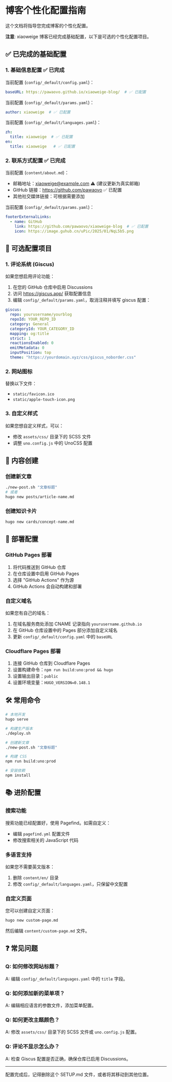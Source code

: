 # 博客个性化配置指南

这个文档将指导您完成博客的个性化配置。

**注意**: xiaoweige 博客已经完成基础配置，以下是可选的个性化配置项目。

## ✅ 已完成的基础配置

### 1. 基础信息配置 ✅ 已完成

当前配置 (`config/_default/config.yaml`)：
```yaml
baseURL: https://pawaovo.github.io/xiaoweige-blog/  # ✅ 已配置
```

当前配置 (`config/_default/params.yaml`)：
```yaml
author: xiaoweige  # ✅ 已配置
```

当前配置 (`config/_default/languages.yaml`)：
```yaml
zh:
  title: xiaoweige  # ✅ 已配置
en:
  title: xiaoweige   # ✅ 已配置
```

### 2. 联系方式配置 ✅ 已完成

当前配置 (`content/about.md`)：
- 邮箱地址：xiaoweige@example.com ⚠️ (建议更新为真实邮箱)
- GitHub 链接：https://github.com/pawaovo ✅ 已配置
- 其他社交媒体链接：可根据需要添加

当前配置 (`config/_default/params.yaml`)：
```yaml
footerExternalLinks:
  - name: GitHub
    link: https://github.com/pawaovo/xiaoweige-blog  # ✅ 已配置
    icon: https://image.guhub.cn/uPic/2025/01/NqL5b5.png
```

## 🔧 可选配置项目

### 1. 评论系统 (Giscus)

如果您想启用评论功能：

1. 在您的 GitHub 仓库中启用 Discussions
2. 访问 https://giscus.app/ 获取配置信息
3. 编辑 `config/_default/params.yaml`，取消注释并填写 giscus 配置：

```yaml
giscus:
  repo: yourusername/yourblog
  repoId: YOUR_REPO_ID
  category: General
  categoryId: YOUR_CATEGORY_ID
  mapping: og:title
  strict: 1
  reactionsEnabled: 0
  emitMetadata: 0
  inputPosition: top
  theme: "https://yourdomain.xyz/css/giscus_noborder.css"
```

### 2. 网站图标

替换以下文件：
- `static/favicon.ico`
- `static/apple-touch-icon.png`

### 3. 自定义样式

如果您想自定义样式，可以：
- 修改 `assets/css/` 目录下的 SCSS 文件
- 调整 `uno.config.js` 中的 UnoCSS 配置

## 📝 内容创建

### 创建新文章
```bash
./new-post.sh "文章标题"
# 或者
hugo new posts/article-name.md
```

### 创建知识卡片
```bash
hugo new cards/concept-name.md
```

## 🚀 部署配置

### GitHub Pages 部署

1. 将代码推送到 GitHub 仓库
2. 在仓库设置中启用 GitHub Pages
3. 选择 "GitHub Actions" 作为源
4. GitHub Actions 会自动构建和部署

### 自定义域名

如果您有自己的域名：

1. 在域名服务商处添加 CNAME 记录指向 `yourusername.github.io`
2. 在 GitHub 仓库设置中的 Pages 部分添加自定义域名
3. 更新 `config/_default/config.yaml` 中的 `baseURL`

### Cloudflare Pages 部署

1. 连接 GitHub 仓库到 Cloudflare Pages
2. 设置构建命令：`npm run build:uno:prod && hugo`
3. 设置输出目录：`public`
4. 设置环境变量：`HUGO_VERSION=0.148.1`

## 🛠️ 常用命令

```bash
# 本地开发
hugo serve

# 构建生产版本
./deploy.sh

# 创建新文章
./new-post.sh "文章标题"

# 构建 CSS
npm run build:uno:prod

# 安装依赖
npm install
```

## 📚 进阶配置

### 搜索功能

搜索功能已经配置好，使用 Pagefind。如需自定义：
- 编辑 `pagefind.yml` 配置文件
- 修改搜索相关的 JavaScript 代码

### 多语言支持

如果您不需要英文版本：
1. 删除 `content/en/` 目录
2. 修改 `config/_default/languages.yaml`，只保留中文配置

### 自定义页面

您可以创建自定义页面：
```bash
hugo new custom-page.md
```

然后编辑 `content/custom-page.md` 文件。

## ❓ 常见问题

### Q: 如何修改网站标题？
A: 编辑 `config/_default/languages.yaml` 中的 `title` 字段。

### Q: 如何添加新的菜单项？
A: 编辑相应语言的参数文件，添加菜单配置。

### Q: 如何更改主题颜色？
A: 修改 `assets/css/` 目录下的 SCSS 文件或 `uno.config.js` 配置。

### Q: 评论不显示怎么办？
A: 检查 Giscus 配置是否正确，确保仓库已启用 Discussions。

---

配置完成后，记得删除这个 SETUP.md 文件，或者将其移动到其他位置。
